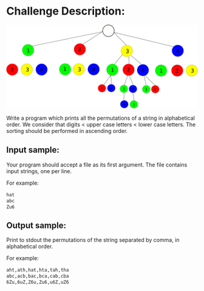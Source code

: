Challenge Description:
======================

![Challenge Image](string-permutations.png)

Write a program which prints all the permutations of a string in alphabetical order. We consider that digits < upper case letters < lower case letters. The sorting should be performed in ascending order.

Input sample:
-------------

Your program should accept a file as its first argument. The file contains input strings, one per line.

For example:

    hat
    abc
    Zu6


Output sample:
--------------

Print to stdout the permutations of the string separated by comma, in alphabetical order.

For example:

    aht,ath,hat,hta,tah,tha
    abc,acb,bac,bca,cab,cba
    6Zu,6uZ,Z6u,Zu6,u6Z,uZ6
